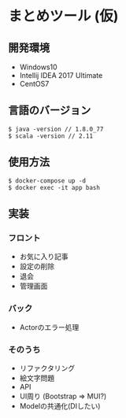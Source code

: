 # まとめツール (仮)

## 開発環境
- Windows10
- Intellij IDEA 2017 Ultimate
- CentOS7

## 言語のバージョン
```
$ java -version // 1.8.0_77
$ scala -version // 2.11
```

## 使用方法
```
$ docker-compose up -d
$ docker exec -it app bash
```

## 実装

### フロント
- お気に入り記事
- 設定の削除
- 退会
- 管理画面

### バック
- Actorのエラー処理

### そのうち
- リファクタリング
- 絵文字問題
- API
- UI周り (Bootstrap => MUI?)
- Modelの共通化(DIしたい)